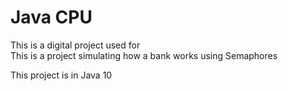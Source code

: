 Java CPU  
=======================================================  
This is a digital project used for    
This is a project simulating how a bank works using Semaphores

This project is in Java 10  
